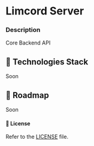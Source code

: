 # Limcord Server

### Description
Core Backend API

## 🔗 Technologies Stack
 Soon

## 📌 Roadmap
 Soon
 
#### 📝 License
Refer to the [LICENSE](LICENSE) file.
